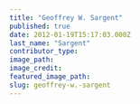 ```yaml
---
title: "Geoffrey W. Sargent"
published: true
date: 2012-01-19T15:17:03.000Z
last_name: "Sargent"
contributor_type:
image_path:
image_credit:
featured_image_path:
slug: geoffrey-w.-sargent
---
```

